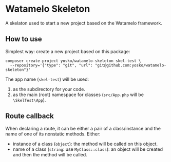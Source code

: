 # Watamelo Skeleton
A skelaton used to start a new project based on the Watamelo framework.

## How to use

Simplest way: create a new project based on this package:
```
composer create-project yosko/watamelo-skeleton skel-test \
  --repository='{"type": "git", "url": "git@github.com:yosko/watamelo-skeleton"}'
```

The app name (`skel-test`) will be used:
1. as the subdirectory for your code.
2. as the main (root) namespace for classes (`src/App.php` will be `\SkelTest\App`).

## Route callback

When declaring a route, it can be either a pair of a class/instance and the name of one of its nonstatic methods. Either:
- instance of a class (`object`): the method will be called on this object.
- name of a class (`string`: use `MyClass::class`): an object will be created and then the method will be called.